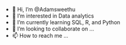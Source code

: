- 👋 Hi, I’m @Adamsweethu
- 👀 I’m interested in Data analytics
- 🌱 I’m currently learning SQL, R, and Python
- 💞️ I’m looking to collaborate on ...
- 📫 How to reach me ...

<!---
Adamsweethu/Adamsweethu is a ✨ special ✨ repository because its `README.md` (this file) appears on your GitHub profile.
You can click the Preview link to take a look at your changes.
--->
